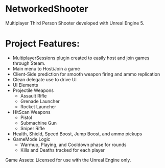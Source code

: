 # NetworkedShooter

Multiplayer Third Person Shooter developed with Unreal Engine 5.

# Project Features:
- MultiplayerSessions plugin created to easily host and join games through Steam.
- Main menu to Host/Join a game
- Client-Side prediction for smooth weapon firing and ammo replication
- Clean delegate use to drive UI
- UI Elements
- Projectile Weapons
  - Assault Rifle
  - Grenade Launcher
  - Rocket Launcher
- HitScan Weapons
  - Pistol
  - Submachine Gun
  - Sniper Rifle
- Health, Shield, Speed Boost, Jump Boost, and ammo pickups
- GameMode Logic
  - Warmup, Playing, and Cooldown phase for rounds
  - Kills and Deaths tracked for each player


Game Assets: Licensed for use with the Unreal Engine only.
